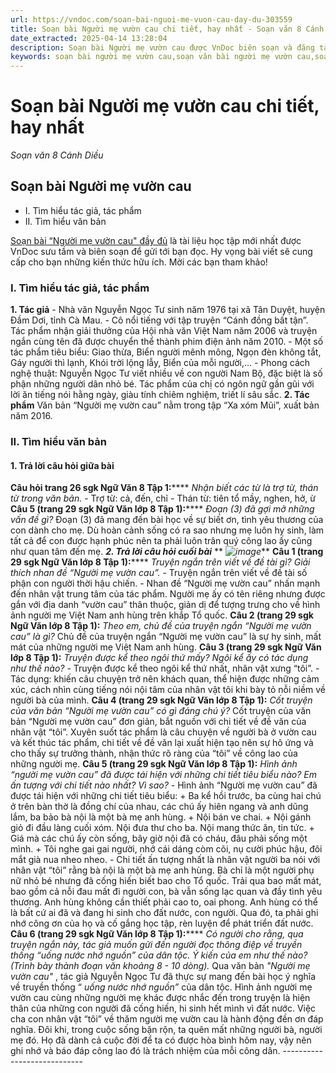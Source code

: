 ```yaml
---
url: https://vndoc.com/soan-bai-nguoi-me-vuon-cau-day-du-303559
title: Soạn bài Người mẹ vườn cau chi tiết, hay nhất - Soạn văn 8 Cánh Diều - VnDoc.com
date_extracted: 2025-04-14 13:28:04
description: Soạn bài Người mẹ vườn cau được VnDoc biên soạn và đăng tải nhằm giúp các bạn biết cách soạn và trả lời câu hỏi bài Người mẹ vườn cau, học tốt hơn môn Ngữ văn 8 Cánh diều
keywords: soạn bài người mẹ vườn cau,soạn văn bài người mẹ vườn cau,soạn người mẹ vườn cau,soạn người mẹ vườn cau đầy đủ,soạn người mẹ vườn cau tác giả tác phẩ,soạn văn 8,soạn ngữ văn lớp 8 bài người mẹ vườn cau,soạn văn 8 cánh diều,văn 8 cánh diều,ngữ văn 8 cánh diều,soạn người mẹ vườn cau ngữ văn 8,soạn người mẹ vườn cau cánh diều,soạn văn người mẹ vườn cau
---
```


# Soạn bài Người mẹ vườn cau chi tiết, hay nhất
 _Soạn văn 8 Cánh Diều_
##  Soạn bài Người mẹ vườn cau
  * I. Tìm hiểu tác giả, tác phẩm
  * II. Tìm hiểu văn bản

[ Soạn bài “Người mẹ vườn cau" đầy đủ](<https://vndoc.com/soan-bai-nguoi-me-vuon-cau-day-du-303559>) là tài liệu học tập mới nhất được VnDoc sưu tầm và biên soạn để gửi tới bạn đọc. Hy vọng bài viết sẽ cung cấp cho bạn những kiến thức hữu ích. Mời các bạn tham khảo\!
### **I. Tìm hiểu tác giả, tác phẩm**
**1\. Tác giả**
\- Nhà văn Nguyễn Ngọc Tư sinh năm 1976 tại xã Tân Duyệt, huyện Đầm Dơi, tỉnh Cà Mau.
\- Cô nổi tiếng với tập truyện “Cánh đồng bất tận”. Tác phẩm nhận giải thưởng của Hội nhà văn Việt Nam năm 2006 và truyện ngắn cùng tên đã được chuyển thể thành phim điện ảnh năm 2010.
\- Một số tác phẩm tiêu biểu: Giao thừa, Biển người mênh mông, Ngọn đèn không tắt, Gáy người thì lạnh, Khói trời lộng lẫy, Biển của mỗi người,…
\- Phong cách nghệ thuật: Nguyễn Ngọc Tư viết nhiều về con người Nam Bộ, đặc biệt là số phận những người dân nhỏ bé. Tác phẩm của chị có ngôn ngữ gần gũi với lời ăn tiếng nói hằng ngày, giàu tính chiêm nghiệm, triết lí sâu sắc.
**2\. Tác phẩm**
Văn bản “Người mẹ vườn cau” nằm trong tập “Xa xóm Mũi”, xuất bản năm 2016.
### II. Tìm hiểu văn bản
#### **1\. Trả lời câu hỏi giữa bài**
**Câu hỏi trang 26 sgk Ngữ Văn 8 Tập 1:******
_Nhận biết các từ là trợ từ, thán từ trong văn bản._
\- Trợ từ: cả, đến, chỉ
\- Thán từ: tiên tổ mầy, nghen, hở, ừ
**Câu 5 \(trang 29 sgk Ngữ Văn lớp 8 Tập 1\):******
_Đoạn \(3\) đã gợi mở những vấn đề gì?_
Đoạn \(3\) đã mang đến bài học về sự biết ơn, tình yêu thương của con dành cho mẹ. Dù hoàn cảnh sống có ra sao nhưng mẹ luôn hy sinh, làm tất cả để con được hạnh phúc nên ta phải luôn trân quý công lao ấy cũng như quan tâm đến mẹ.
**_2\. Trả lời câu hỏi cuối bài_**
** _![image](https://i.vdoc.vn/data/image/2023/08/22/Soan-bai-nguoi-me-vuon-cau-day-du-3.jpg)_**
**Câu 1 \(trang 29 sgk Ngữ Văn lớp 8 Tập 1\):******
_Truyện ngắn trên viết về đề tài gì? Giải thích nhan đề “Người mẹ vườn cau”._
\- Truyện ngắn trên viết về đề tài số phận con người thời hậu chiến.
\- Nhan đề “Người mẹ vườn cau” nhấn mạnh đến nhân vật trung tâm của tác phẩm. Người mẹ ấy có tên riêng nhưng được gắn với địa danh “vườn cau” thân thuộc, giản dị để tượng trưng cho về hình ảnh người mẹ Việt Nam anh hùng trên khắp Tổ quốc.
**Câu 2 \(trang 29 sgk Ngữ Văn lớp 8 Tập 1\):**
_Theo em, chủ đề của truyện ngắn “Người mẹ vườn cau” là gì?_
Chủ đề của truyện ngắn “Người mẹ vườn cau” là sự hy sinh, mất mát của những người mẹ Việt Nam anh hùng.
**Câu 3 \(trang 29 sgk Ngữ Văn lớp 8 Tập 1\):**
_Truyện được kể theo ngôi thứ mấy? Ngôi kể ấy có tác dụng như thế nào?_
\- Truyện được kể theo ngôi kể thứ nhất, nhân vật xưng “tôi”.
\- Tác dụng: khiến câu chuyện trở nên khách quan, thể hiện được những cảm xúc, cách nhìn cùng tiếng nói nội tâm của nhân vật tôi khi bày tỏ nỗi niềm về người bà của mình.
**Câu 4 \(trang 29 sgk Ngữ Văn lớp 8 Tập 1\):**
_Cốt truyện của văn bản “Người mẹ vườn cau” có gì đáng chú ý?_
Cốt truyện của văn bản “Người mẹ vườn cau” đơn giản, bắt nguồn với chi tiết về đề văn của nhân vật “tôi”. Xuyên suốt tác phẩm là câu chuyện về người bà ở vườn cau và kết thúc tác phẩm, chi tiết về đề văn lại xuất hiện tạo nên sự hô ứng và cho thấy sự trưởng thành, nhận thức rõ ràng của “tôi” về công lao của những người mẹ.
**Câu 5 \(trang 29 sgk Ngữ Văn lớp 8 Tập 1\):**
_Hình ảnh “người mẹ vườn cau” đã được tái hiện với những chi tiết tiêu biểu nào? Em ấn tượng với chi tiết nào nhất? Vì sao?_
\- Hình ảnh “Người mẹ vườn cau” đã được tái hiện với những chi tiết tiêu biểu:
\+ Ba kể hồi trước, ba cùng hai chú ở trên bàn thờ là đồng chí của nhau, các chú ấy hiên ngang và anh dũng lắm, ba bảo bà nội là một bà mẹ anh hùng.
\+ Nội bán ve chai.
\+ Nội gánh giỏ đi đầu làng cuối xóm. Nội đưa thư cho ba. Nội mang thức ăn, tin tức.
\+ Giá mà các chú ấy còn sống, bây giờ nội đã có cháu, đâu phải sống một mình.
\+ Tôi nghe gai gai người, nhớ cái dáng còm cõi, nụ cười phúc hậu, đôi mắt già nua nheo nheo.
\- Chi tiết ấn tượng nhất là nhân vật người ba nói với nhân vật “tôi” rằng bà nội là một bà mẹ anh hùng. Bà chỉ là một người phụ nữ nhỏ bé nhưng đã cống hiến biết bao cho Tổ quốc. Trải qua bao mất mát, bao gồm cả nỗi đau mất đi người con, bà vẫn sống lạc quan và đầy tình yêu thương. Anh hùng không cần thiết phải cao to, oai phong. Anh hùng có thể là bất cứ ai đã và đang hi sinh cho đất nước, con người. Qua đó, ta phải ghi nhớ công ơn của họ và cố gắng học tập, rèn luyện để phát triển đất nước.
**Câu 6 \(trang 29 sgk Ngữ Văn lớp 8 Tập 1\):******
_Có người cho rằng, qua truyện ngắn này, tác giả muốn gửi đến người đọc thông điệp về truyền thống “uống nước nhớ nguồn” của dân tộc. Ý kiến của em như thế nào? \(Trình bày thành đoạn văn khoảng 8 - 10 dòng\)._
Qua văn bản _"Người mẹ vườn cau"_ , tác giả Nguyễn Ngọc Tư đã thực sự mang đến bài học ý nghĩa về truyền thống “ _uống nước nhớ nguồn”_ của dân tộc. Hình ảnh người mẹ vườn cau cùng những người mẹ khác được nhắc đến trong truyện là hiện thân của những con người đã cống hiến, hi sinh hết mình vì đất nước. Việc cha con nhân vật “tôi” về thăm người mẹ vườn cau là hành động đền ơn đáp nghĩa. Đôi khi, trong cuộc sống bận rộn, ta quên mất những người bà, người mẹ đó. Họ đã dành cả cuộc đời để ta có được hòa bình hôm nay, vậy nên ghi nhớ và báo đáp công lao đó là trách nhiệm của mỗi công dân.
\----------------------------
